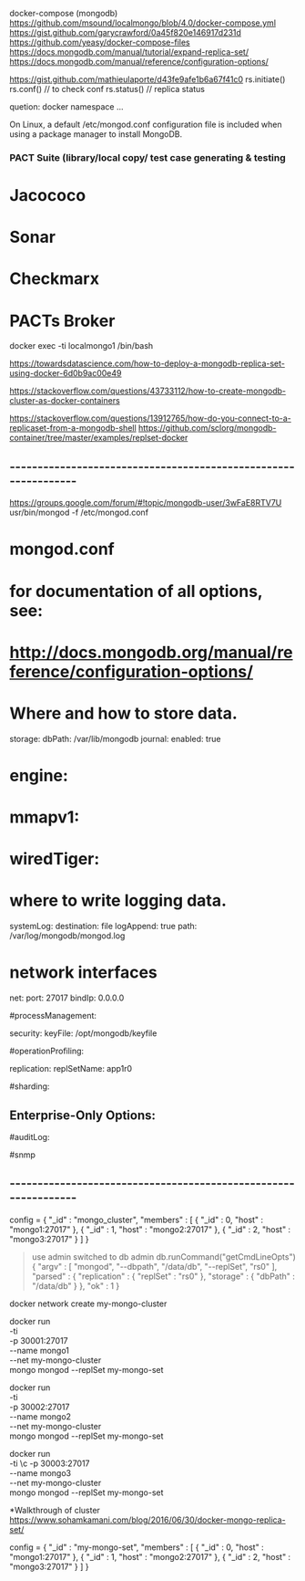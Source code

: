 docker-compose (mongodb)
https://github.com/msound/localmongo/blob/4.0/docker-compose.yml
https://gist.github.com/garycrawford/0a45f820e146917d231d
https://github.com/yeasy/docker-compose-files
https://docs.mongodb.com/manual/tutorial/expand-replica-set/
https://docs.mongodb.com/manual/reference/configuration-options/

https://gist.github.com/mathieulaporte/d43fe9afe1b6a67f41c0
rs.initiate()
rs.conf() // to check conf
rs.status() // replica status


quetion: docker namespace ... 


On Linux, a default /etc/mongod.conf configuration file is included when using a package manager to install MongoDB.

### PACT Suite (library/local copy/ test case generating & testing 
# Jacococo
# Sonar
# Checkmarx
# PACTs Broker



docker exec -ti localmongo1 /bin/bash


https://towardsdatascience.com/how-to-deploy-a-mongodb-replica-set-using-docker-6d0b9ac00e49




https://stackoverflow.com/questions/43733112/how-to-create-mongodb-cluster-as-docker-containers



https://stackoverflow.com/questions/13912765/how-do-you-connect-to-a-replicaset-from-a-mongodb-shell
https://github.com/sclorg/mongodb-container/tree/master/examples/replset-docker

##  ---------------------------------------------------------------

https://groups.google.com/forum/#!topic/mongodb-user/3wFaE8RTV7U
usr/bin/mongod -f /etc/mongod.conf

# mongod.conf

# for documentation of all options, see:
#   http://docs.mongodb.org/manual/reference/configuration-options/

# Where and how to store data.
storage:
  dbPath: /var/lib/mongodb
  journal:
    enabled: true
#  engine:
#  mmapv1:
#  wiredTiger:

# where to write logging data.
systemLog:
  destination: file
  logAppend: true
  path: /var/log/mongodb/mongod.log

# network interfaces
net:
  port: 27017
  bindIp: 0.0.0.0


#processManagement:

security:
  keyFile: /opt/mongodb/keyfile

#operationProfiling:

replication:
  replSetName: app1r0


#sharding:

## Enterprise-Only Options:

#auditLog:

#snmp


##  ---------------------------------------------------------------

config = {
  	"_id" : "mongo_cluster",
  	"members" : [
  		{
  			"_id" : 0,
  			"host" : "mongo1:27017"
  		},
  		{
  			"_id" : 1,
  			"host" : "mongo2:27017"
  		},
  		{
  			"_id" : 2,
  			"host" : "mongo3:27017"
  		}
  	]
  }
  
  
> use admin
switched to db admin
> db.runCommand("getCmdLineOpts")
{
    "argv" : [
        "mongod",
        "--dbpath",
        "/data/db",
        "--replSet",
        "rs0"
    ],
    "parsed" : {
        "replication" : {
            "replSet" : "rs0"
        },
        "storage" : {
            "dbPath" : "/data/db"
        }
    },
    "ok" : 1
}
  
  
docker network create my-mongo-cluster
  
  
docker run \
-ti \
-p 30001:27017 \
--name mongo1 \
--net my-mongo-cluster \
mongo mongod --replSet my-mongo-set
  
docker run \
-ti \
-p 30002:27017 \
--name mongo2 \
--net my-mongo-cluster \
mongo mongod --replSet my-mongo-set 
  
docker run \
-ti \c
-p 30003:27017 \
--name mongo3 \
--net my-mongo-cluster \
mongo mongod --replSet my-mongo-set 
  
  
*Walkthrough of cluster
 https://www.sohamkamani.com/blog/2016/06/30/docker-mongo-replica-set/
  
  
  
  
  
config = { "_id" : "my-mongo-set", "members" : [ { "_id" : 0, "host" : "mongo1:27017" }, { "_id" : 1, "host" : "mongo2:27017" }, { "_id" : 2, "host" : "mongo3:27017" } ] }
  
  
  
  
  
  
  
  
  
  
  
  
  
  
  
  
  
  
  
  
  
  
  
  
  
  
  
  
  
  
  
  
  
  
  
  
  
  
  
  
  
  
  
  
  
  
  
  
  
  
  
  
  
  
  
  
  
  
  
  
  
  
  
  
  
  
  
  
  
  
  
  
  
  
  
  
  
  
  
  
  